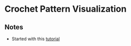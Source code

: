 # Crochet Pattern Visualization

## Notes
- Started with this [tutorial](https://developer.mozilla.org/en-US/docs/Web/API/WebGL_API/Tutorial/Getting_started_with_WebGL)